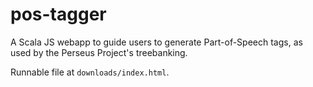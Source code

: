 # pos-tagger
A Scala JS webapp to guide users to generate Part-of-Speech tags, as used by the Perseus Project's treebanking.

Runnable file at `downloads/index.html`.
